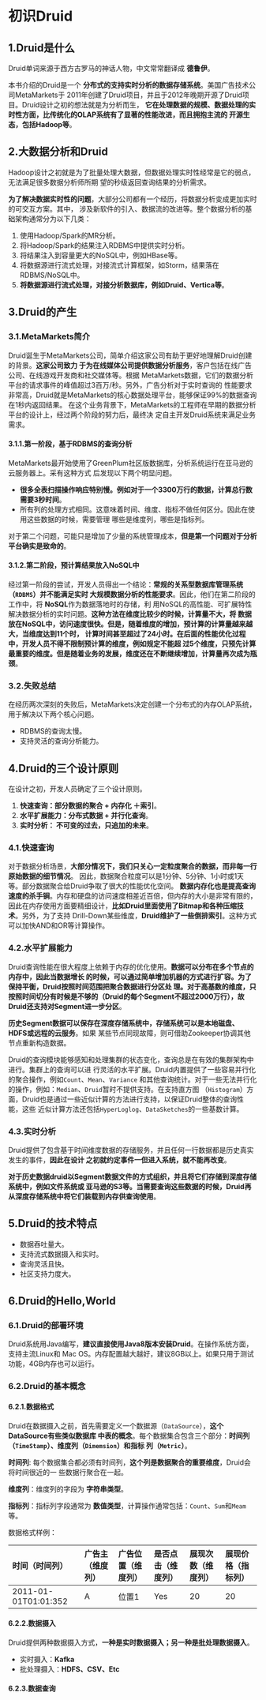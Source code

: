 初识Druid
================================================================================
## 1.Druid是什么
Druid单词来源于西方古罗马的神话人物，中文常常翻译成 **德鲁伊**。

本书介绍的Druid是一个 **分布式的支持实时分析的数据存储系统**。美国广告技术公司MetaMarkets于
2011年创建了Druid项目，并且于2012年晚期开源了Druid项目。Druid设计之初的想法就是为分析而生，
**它在处理数据的规模、数据处理的实时性方面，比传统化的OLAP系统有了显著的性能改进，而且拥抱主流的
开源生态，包括Hadoop等**。

## 2.大数据分析和Druid
Hadoop设计之初就是为了批量处理大数据，但数据处理实时性经常是它的弱点，无法满足很多数据分析师所期
望的秒级返回查询结果的分析需求。

**为了解决数据实时性的问题**，大部分公司都有一个经历，将数据分析变成更加实时的可交互方案。其中，
涉及新软件的引入、数据流的改进等。整个数据分析的基础架构通常分为以下几类：
1. 使用Hadoop/Spark的MR分析。
2. 将Hadoop/Spark的结果注入RDBMS中提供实时分析。
3. 将结果注入到容量更大的NoSQL中，例如HBase等。
4. 将数据源进行流式处理，对接流式计算框架，如Storm，结果落在RDBMS/NoSQL中。
5. **将数据源进行流式处理，对接分析数据库，例如Druid、Vertica等**。

## 3.Druid的产生

### 3.1.MetaMarkets简介
Druid诞生于MetaMarkets公司，简单介绍这家公司有助于更好地理解Druid创建的背景。**这家公司致力
于为在线媒体公司提供数据分析服务**，客户包括在线广告公司、在线游戏开发商和社交媒体等。根据
MetaMarkets数据，它们的数据分析平台的请求事件的峰值超过3百万/秒。另外，广告分析对于实时查询的
性能要求非常高，Druid就是MetaMarkets的核心数据处理平台，能够保证99%的数据查询在1秒内返回结果。
在这个业务背景下，MetaMarkets的工程师在早期的数据分析平台的设计上，经过两个阶段的努力后，最终决
定自主开发Druid系统来满足业务需求。

#### 3.1.1.第一阶段，基于RDBMS的查询分析 
MetaMarkets最开始使用了GreenPlum社区版数据库，分析系统运行在亚马逊的云服务器上。采有这种方式
后发现以下两个明显问题。
+ **很多全表扫描操作响应特别慢。例如对于一个3300万行的数据，计算总行数需要3秒时间**。
+ 所有列的处理方式相同。这意味着时间、维度、指标不做任何区分。因此在使用这些数据的时候，需要管理
哪些是维度列，哪些是指标列。

对于第二个问题，可能只是增加了少量的系统管理成本，**但是第一个问题对于分析平台确实是致命的**。

#### 3.1.2.第二阶段，预计算结果放入NoSQL中
经过第一阶段的尝试，开发人员得出一个结论：**常规的关系型数据库管理系统（`RDBMS`）并不能满足实时
大规模数据分析的性能要求**。因此，他们在第二阶段的工作中，将 **NoSQL**作为数据落地时的存储，利
用NoSQL的高性能、可扩展特性解决数据分析的实时问题。**这种方法在维度比较少的时候，计算量不大，将
数据放在NoSQL中，访问速度很快。但是，随着维度的增加，预计算的计算量越来越大，当维度达到11个时，
计算时间甚至超过了24小时。在后面的性能优化过程中，开发人员不得不限制预计算的维度，例如规定不能超
过5个维度，只预先计算最重要的维度。但是随着业务的发展，维度还在不断继续增加，计算量再次成为瓶颈**。

### 3.2.失败总结
在经历两次深刻的失败后，MetaMarkets决定创建一个分布式的内存OLAP系统，用于解决以下两个核心问题。
+ RDBMS的查询太慢。
+ 支持灵活的查询分析能力。

## 4.Druid的三个设计原则
在设计之初，开发人员确定了三个设计原则。
1. **快速查询：部分数据的聚合 + 内存化 ＋索引**。
2. **水平扩展能力：分布式数据 + 并行化查询**。
3. **实时分析： 不可变的过去，只追加的未来**。

### 4.1.快速查询
对于数据分析场景，**大部分情况下，我们只关心一定粒度聚合的数据，而非每一行原始数据的细节情况**。
因此，数据聚合粒度可以是1分钟、5分钟、1小时或1天等。部分数据聚合给Druid争取了很大的性能优化空间。
**数据内存化也是提高查询速度的杀手锏**。内存和硬盘的访问速度相差近百倍，但内存的大小是非常有限的，
因此在内存使用方面要精细设计，**比如Druid里面使用了Bitmap和各种压缩技术**。另外，为了支持
Drill-Down某些维度，**Druid维护了一些倒排索引**。这种方式可以加快AND和OR等计算操作。

### 4.2.水平扩展能力
Druid查询性能在很大程度上依赖于内存的优化使用。**数据可以分布在多个节点的内存中，因此当数据增长
的时候，可以通过简单增加机器的方式进行扩容。为了保持平衡，Druid按照时间范围把聚合数据进行分区处
理。对于高基数的维度，只按照时间切分有时候是不够的（Druid的每个Segment不超过2000万行），故
Druid还支持对Segment进一步分区**。

**历史Segment数据可以保存在深度存储系统中，存储系统可以是本地磁盘、HDFS或远程的云服务**。如果
某些节点同现故障，则可借助Zookeeper协调其他节点重新构造数据。

Druid的查询模块能够感知和处理集群的状态变化，查询总是在有效的集群架构中进行。集群上的查询可以进
行灵活的水平扩展。Druid内置提供了一些容易并行化的聚合操作，例如`Count`、`Mean`、`Variance`
和其他查询统计。对于一些无法并行化的操作，例如：`Median`、`Druid`暂时不提供支持。在支持直方图
（`Histogram`）方面，Druid也是通过一些近似计算的方法进行支持，以保证Druid整体的查询性能，这些
近似计算方法还包括`HyperLoglog`、`DataSketches`的一些基数计算。

### 4.3.实时分析
Druid提供了包含基于时间维度数据的存储服务，并且任何一行数据都是历史真实发生的事件，**因此在设计
之初就约定事件一但进入系统，就不能再改变**。

**对于历史数据druid以Segment数据文件的方式组织，并且将它们存储到深度存储系统中，例如文件系统或
亚马逊的S3等。当需要查询这些数据的时候，Druid再从深度存储系统中将它们装载到内存供查询使用**。

## 5.Druid的技术特点
+ 数据吞吐量大。
+ 支持流式数据摄入和实时。
+ 查询灵活且快。
+ 社区支持力度大。

## 6.Druid的Hello,World

### 6.1.Druid的部署环境
Druid系统用Java编写，**建议直接使用Java8版本安装Druid**。在操作系统方面，支持主流Linux和
Mac OS。内存配置越大越好，建议8GB以上。如果只用于测试功能，4GB内存也可以运行。

### 6.2.Druid的基本概念

#### 6.2.1.数据格式
Druid在数据摄入之前，首先需要定义一个数据源（`DataSource`），**这个DataSource有些类似数据库
中表的概念**。每个数据集合包含三个部分：**时间列（`TimeStamp`）、维度列（`Dimemsion`）和指标
列（`Metric`）**。

**时间列**: 每个数据集合都必须有时间列，**这个列是数据聚合的重要维度**，Druid会将时间很近的一
些数据行聚合在一起。

**维度列**：维度列的字段为 **字符串类型**。

**指标列**：指标列字段通常为 **数值类型**，计算操作通常包括：`Count`、`Sum`和`Meam`等。

数据格式样例：

| 时间（时间列）|广告主（维度列）|广告位置（维度列）|是否点击（维度列）|展现次数（维度列）|展现价格（指标列）|
|:----- |:----- |:----- |:----- |:----- |:----- |
| 2011-01-01T01:01:352 | A | 位置1 | Yes | 20 | 20 |


#### 6.2.2.数据摄入
Druid提供两种数据摄入方式，**一种是实时数据摄入；另一种是批处理数据摄入**。
+ 实时摄入：**Kafka**
+ 批处理摄入：**HDFS、CSV、Etc**

#### 6.2.3.数据查询









